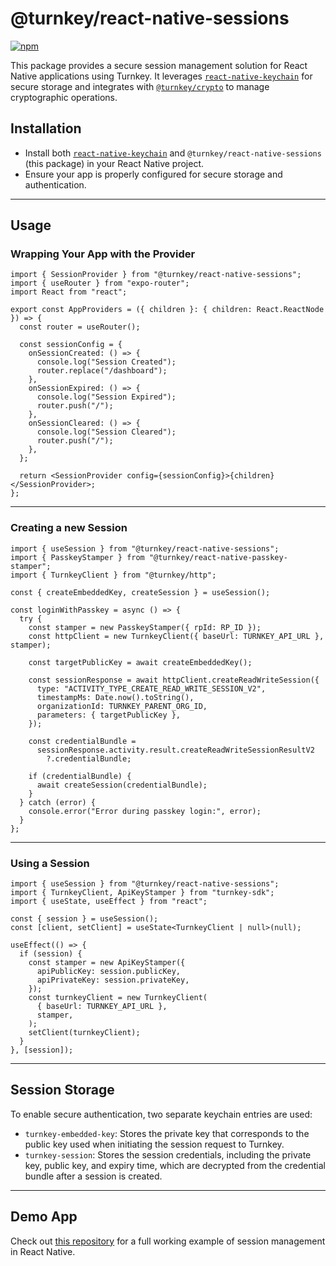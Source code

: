 # **@turnkey/react-native-sessions**

[![npm](https://img.shields.io/npm/v/@turnkey/react-native-sessions?color=%234C48FF)](https://www.npmjs.com/package/@turnkey/react-native-sessions)

This package provides a secure session management solution for React Native applications using Turnkey. It leverages [`react-native-keychain`](https://github.com/oblador/react-native-keychain) for secure storage and integrates with [`@turnkey/crypto`](../crypto/) to manage cryptographic operations.

## **Installation**

- Install both [`react-native-keychain`](https://www.npmjs.com/package/react-native-keychain) and `@turnkey/react-native-sessions` (this package) in your React Native project.
- Ensure your app is properly configured for secure storage and authentication.

---

## **Usage**

### **Wrapping Your App with the Provider**

```tsx
import { SessionProvider } from "@turnkey/react-native-sessions";
import { useRouter } from "expo-router";
import React from "react";

export const AppProviders = ({ children }: { children: React.ReactNode }) => {
  const router = useRouter();

  const sessionConfig = {
    onSessionCreated: () => {
      console.log("Session Created");
      router.replace("/dashboard");
    },
    onSessionExpired: () => {
      console.log("Session Expired");
      router.push("/");
    },
    onSessionCleared: () => {
      console.log("Session Cleared");
      router.push("/");
    },
  };

  return <SessionProvider config={sessionConfig}>{children}</SessionProvider>;
};
```

---

### **Creating a new Session**

```tsx
import { useSession } from "@turnkey/react-native-sessions";
import { PasskeyStamper } from "@turnkey/react-native-passkey-stamper";
import { TurnkeyClient } from "@turnkey/http";

const { createEmbeddedKey, createSession } = useSession();

const loginWithPasskey = async () => {
  try {
    const stamper = new PasskeyStamper({ rpId: RP_ID });
    const httpClient = new TurnkeyClient({ baseUrl: TURNKEY_API_URL }, stamper);

    const targetPublicKey = await createEmbeddedKey();

    const sessionResponse = await httpClient.createReadWriteSession({
      type: "ACTIVITY_TYPE_CREATE_READ_WRITE_SESSION_V2",
      timestampMs: Date.now().toString(),
      organizationId: TURNKEY_PARENT_ORG_ID,
      parameters: { targetPublicKey },
    });

    const credentialBundle =
      sessionResponse.activity.result.createReadWriteSessionResultV2
        ?.credentialBundle;

    if (credentialBundle) {
      await createSession(credentialBundle);
    }
  } catch (error) {
    console.error("Error during passkey login:", error);
  }
};
```

---

### **Using a Session**

```tsx
import { useSession } from "@turnkey/react-native-sessions";
import { TurnkeyClient, ApiKeyStamper } from "turnkey-sdk";
import { useState, useEffect } from "react";

const { session } = useSession();
const [client, setClient] = useState<TurnkeyClient | null>(null);

useEffect(() => {
  if (session) {
    const stamper = new ApiKeyStamper({
      apiPublicKey: session.publicKey,
      apiPrivateKey: session.privateKey,
    });
    const turnkeyClient = new TurnkeyClient(
      { baseUrl: TURNKEY_API_URL },
      stamper,
    );
    setClient(turnkeyClient);
  }
}, [session]);
```

---

## **Session Storage**

To enable secure authentication, two separate keychain entries are used:

- `turnkey-embedded-key`: Stores the private key that corresponds to the public key used when initiating the session request to Turnkey.
- `turnkey-session`: Stores the session credentials, including the private key, public key, and expiry time, which are decrypted from the credential bundle after a session is created.

---

## **Demo App**

Check out [this repository](https://github.com/tkhq/react-native-demo-wallet) for a full working example of session management in React Native.
